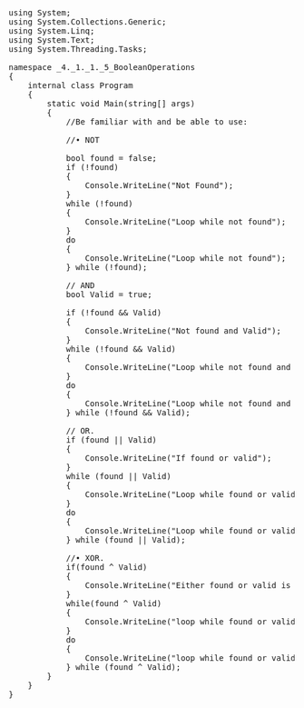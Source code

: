 <pre lang=c#>
using System;
using System.Collections.Generic;
using System.Linq;
using System.Text;
using System.Threading.Tasks;

namespace _4._1._1._5_BooleanOperations
{
    internal class Program
    {
        static void Main(string[] args)
        {
            //Be familiar with and be able to use:

            //• NOT
           
            bool found = false;
            if (!found)
            {
                Console.WriteLine("Not Found");
            }
            while (!found)
            {
                Console.WriteLine("Loop while not found");
            }
            do
            {
                Console.WriteLine("Loop while not found");
            } while (!found);

            // AND
            bool Valid = true;
                   
            if (!found && Valid)
            {
                Console.WriteLine("Not found and Valid");
            }
            while (!found && Valid)
            {
                Console.WriteLine("Loop while not found and valid");
            }
            do
            {
                Console.WriteLine("Loop while not found and valid");
            } while (!found && Valid);

            // OR.
            if (found || Valid)
            {
                Console.WriteLine("If found or valid");
            }
            while (found || Valid)
            {
                Console.WriteLine("Loop while found or valid");
            }
            do
            {
                Console.WriteLine("Loop while found or valid");
            } while (found || Valid);
            
            //• XOR.
            if(found ^ Valid)
            {
                Console.WriteLine("Either found or valid is true but not both");
            }
            while(found ^ Valid)
            {
                Console.WriteLine("loop while found or valid is true but not both");
            }
            do
            {
                Console.WriteLine("loop while found or valid is true but not both");
            } while (found ^ Valid);
        }
    }
}
